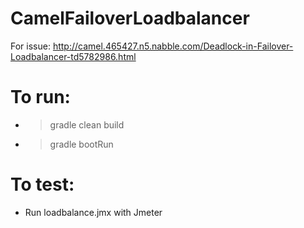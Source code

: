 # CamelFailoverLoadbalancer
For issue: http://camel.465427.n5.nabble.com/Deadlock-in-Failover-Loadbalancer-td5782986.html

# To run:
- > gradle clean build
- > gradle bootRun

# To test:
- Run loadbalance.jmx with Jmeter
